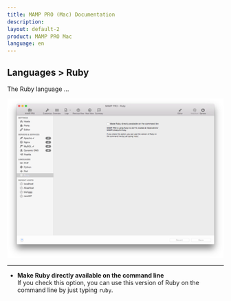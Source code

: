 ```yaml
---
title: MAMP PRO (Mac) Documentation
description: 
layout: default-2
product: MAMP PRO Mac
language: en
---
```


## Languages > Ruby

The Ruby language ...

![MAMP](Ruby.png)

---

*  **Make Ruby directly available on the command line**  
   If you check this option, you can use this version of Ruby on the command line by just typing `ruby`.
